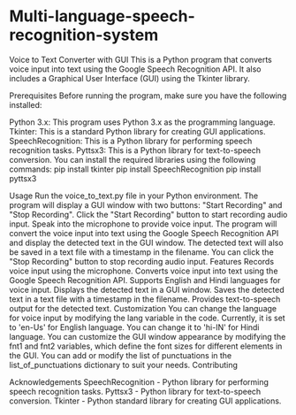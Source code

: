 # Multi-language-speech-recognition-system
Voice to Text Converter with GUI This is a Python program that converts voice input into text using the Google Speech Recognition API. It also includes a Graphical User Interface (GUI) using the Tkinter library.

Prerequisites Before running the program, make sure you have the following installed:

Python 3.x: This program uses Python 3.x as the programming language. Tkinter: This is a standard Python library for creating GUI applications. SpeechRecognition: This is a Python library for performing speech recognition tasks. Pyttsx3: This is a Python library for text-to-speech conversion. You can install the required libraries using the following commands: pip install tkinter pip install SpeechRecognition pip install pyttsx3

Usage Run the voice_to_text.py file in your Python environment. The program will display a GUI window with two buttons: "Start Recording" and "Stop Recording". Click the "Start Recording" button to start recording audio input. Speak into the microphone to provide voice input. The program will convert the voice input into text using the Google Speech Recognition API and display the detected text in the GUI window. The detected text will also be saved in a text file with a timestamp in the filename. You can click the "Stop Recording" button to stop recording audio input. Features Records voice input using the microphone. Converts voice input into text using the Google Speech Recognition API. Supports English and Hindi languages for voice input. Displays the detected text in a GUI window. Saves the detected text in a text file with a timestamp in the filename. Provides text-to-speech output for the detected text. Customization You can change the language for voice input by modifying the lang variable in the code. Currently, it is set to 'en-Us' for English language. You can change it to 'hi-IN' for Hindi language. You can customize the GUI window appearance by modifying the fnt1 and fnt2 variables, which define the font sizes for different elements in the GUI. You can add or modify the list of punctuations in the list_of_punctuations dictionary to suit your needs. Contributing

Acknowledgements SpeechRecognition - Python library for performing speech recognition tasks. Pyttsx3 - Python library for text-to-speech conversion. Tkinter - Python standard library for creating GUI applications.
